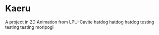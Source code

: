 # Kaeru
A project in 2D Animation from LPU-Cavite
hatdog
hatdog
hatdog
testing
testing
testing
moripogi
